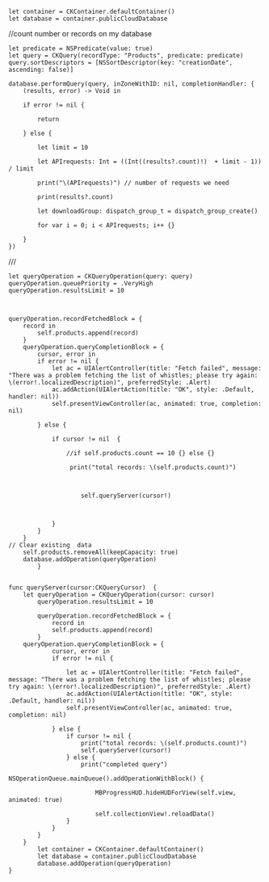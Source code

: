     
    let container = CKContainer.defaultContainer()
    let database = container.publicCloudDatabase
    

 //count number or records on my database
    
    let predicate = NSPredicate(value: true)
    let query = CKQuery(recordType: "Products", predicate: predicate)
    query.sortDescriptors = [NSSortDescriptor(key: "creationDate", ascending: false)]
    
    database.performQuery(query, inZoneWithID: nil, completionHandler: {
        (results, error) -> Void in
        
        if error != nil {
            
            return
        
        } else {
            
            let limit = 10
            
            let APIrequests: Int = ((Int((results?.count)!)  + limit - 1)) / limit
            
            print("\(APIrequests)") // number of requests we need
            
            print(results?.count)
            
            let downloadGroup: dispatch_group_t = dispatch_group_create()
            
            for var i = 0; i < APIrequests; i++ {}
        
        }
    })
 ///
        
    let queryOperation = CKQueryOperation(query: query)
    queryOperation.queuePriority = .VeryHigh
    queryOperation.resultsLimit = 10
    
    

    queryOperation.recordFetchedBlock = {
        record in
            self.products.append(record)
        }
        queryOperation.queryCompletionBlock = {
            cursor, error in
            if error != nil {
                let ac = UIAlertController(title: "Fetch failed", message: "There was a problem fetching the list of whistles; please try again: \(error!.localizedDescription)", preferredStyle: .Alert)
                ac.addAction(UIAlertAction(title: "OK", style: .Default, handler: nil))
                self.presentViewController(ac, animated: true, completion: nil)
                
            } else {
              
                if cursor != nil  {
                    
                    //if self.products.count == 10 {} else {}
                    
                     print("total records: \(self.products.count)")
    
                   
         
                        self.queryServer(cursor!)
                    
                    
                
                }
            }
        }
    // Clear existing  data
        self.products.removeAll(keepCapacity: true)
        database.addOperation(queryOperation)
            }
    
    
    func queryServer(cursor:CKQueryCursor)  {
        let queryOperation = CKQueryOperation(cursor: cursor)
            queryOperation.resultsLimit = 10
        
            queryOperation.recordFetchedBlock = {
                record in
                self.products.append(record)
            }
        queryOperation.queryCompletionBlock = {
                cursor, error in
                if error != nil {
                    
                    let ac = UIAlertController(title: "Fetch failed", message: "There was a problem fetching the list of whistles; please try again: \(error!.localizedDescription)", preferredStyle: .Alert)
                    ac.addAction(UIAlertAction(title: "OK", style: .Default, handler: nil))
                    self.presentViewController(ac, animated: true, completion: nil)
                    
                } else {
                    if cursor != nil {
                        print("total records: \(self.products.count)")
                        self.queryServer(cursor!)
                    } else {
                        print("completed query")
                        NSOperationQueue.mainQueue().addOperationWithBlock() {
                            
                            MBProgressHUD.hideHUDForView(self.view, animated: true)
                            
                            self.collectionView!.reloadData()
                    }
                }
            }
        }
            let container = CKContainer.defaultContainer()
            let database = container.publicCloudDatabase
            database.addOperation(queryOperation)
    }
